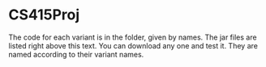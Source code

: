 # CS415Proj

The code for each variant is in the folder, given by names. The jar files are listed right above this text. You can download any one and test it. They are named according to their variant names.
